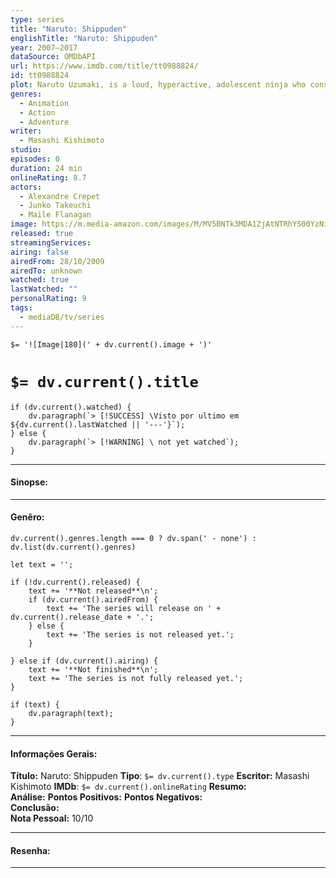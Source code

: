 ```yaml
---
type: series
title: "Naruto: Shippuden"
englishTitle: "Naruto: Shippuden"
year: 2007–2017
dataSource: OMDbAPI
url: https://www.imdb.com/title/tt0988824/
id: tt0988824
plot: Naruto Uzumaki, is a loud, hyperactive, adolescent ninja who constantly searches for approval and recognition, as well as to become Hokage, who is acknowledged as the leader and strongest of all ninja in the village.
genres:
  - Animation
  - Action
  - Adventure
writer:
  - Masashi Kishimoto
studio:
episodes: 0
duration: 24 min
onlineRating: 8.7
actors:
  - Alexandre Crepet
  - Junko Takeuchi
  - Maile Flanagan
image: https://m.media-amazon.com/images/M/MV5BNTk3MDA1ZjAtNTRhYS00YzNiLTgwOGEtYWRmYTQ3NjA0NTAwXkEyXkFqcGc@._V1_SX300.jpg
released: true
streamingServices:
airing: false
airedFrom: 28/10/2009
airedTo: unknown
watched: true
lastWatched: ""
personalRating: 9
tags:
  - mediaDB/tv/series
---
```

`$= '![Image|180](' + dv.current().image + ')'`

# `$= dv.current().title`

```dataviewjs
if (dv.current().watched) {
	dv.paragraph(`> [!SUCCESS] \Visto por ultimo em ${dv.current().lastWatched || '---'}`);
} else {
	dv.paragraph(`> [!WARNING] \ not yet watched`);
}
```


---
#### Sinopse:

---

#### Genêro:
```dataviewjs
dv.current().genres.length === 0 ? dv.span(' - none') : dv.list(dv.current().genres)
```

```dataviewjs
let text = '';

if (!dv.current().released) {
	text += '**Not released**\n';
	if (dv.current().airedFrom) {
		text += 'The series will release on ' + dv.current().release_date + '.';
	} else {
		text += 'The series is not released yet.';
	}
	
} else if (dv.current().airing) {
	text += '**Not finished**\n';
	text += 'The series is not fully released yet.';
}

if (text) {
	dv.paragraph(text);
}
```
---

#### Informações Gerais:

**Título:** Naruto: Shippuden
**Tipo**: `$= dv.current().type`
**Escritor:** Masashi Kishimoto
**IMDb**: `$= dv.current().onlineRating`
**Resumo:**   
**Análise:** 
**Pontos Positivos:** 
**Pontos Negativos:**  
**Conclusão:**  
**Nota Pessoal:** 10/10

---

#### Resenha:


---


